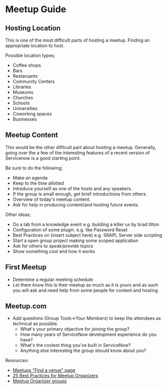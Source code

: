 # Meetup Guide

## Hosting Location

This is one of the most difficult parts of hosting a meetup.  Finding an appropriate location to host.  

Possible location types;
* Coffee shops
* Bars
* Restaruants
* Community Centers
* Libraries
* Museums
* Churches
* Schools
* Universities
* Coworking spaces
* Businesses

## Meetup Content

This would be the other difficult part about hosting a meetup.  Generally, going over the a few of the interesting features of a recent version of Servicenow is a good starting point.

Be sure to do the following;
* Make an agenda
* Keep to the time allotted
* Introduce yourself as one of the hosts and any speakers.
* If the group is small enough, get brief introductions from others.
* Overview of today's meetup content.
* Ask for help in producing content/and hosting future events.

Other ideas;
* Do a lab from a knowledge event e.g. building a killer ux by brad tilton
* Configuration of some plugin.  e.g. like Password Reset
* Best Practices on (insert subject here) e.g. SRAPI, Server side scripting
* Start a open group project making some scoped application
* Ask for others to speak/provide topics
* Show something cool and how it works
 
## First Meetup

* Determine a regular meeting schedule
* Let them know this is their meetup as much as it is yours and as such you will ask and need help from some people for content and hosting

## Meetup.com

* Add questions (Group Tools->Your Members) to keep the attendees as technical as possible. 
  * What's your primary objective for joining the group?
  * How many years of ServiceNow development experience do you have?
  * What's the coolest thing you've built in ServiceNow?
  * Anything else interesting the group should know about you?

Resources:

* [Meetups "Find a venue" page](https://www.meetup.com/help/customer/portal/articles/608911-find-a-good-meetup-venue/)
* [25 Best Practices for Meetup Organizers](http://mikeschinkel.com/blog/25-best-practices-for-meetup-organizers/)
* [Meetup Organizer groups](https://www.meetup.com/topics/organizer/)